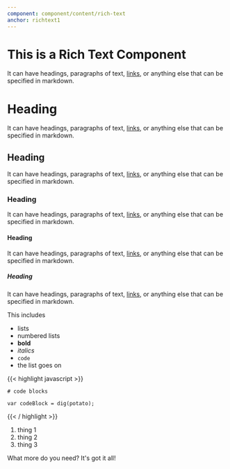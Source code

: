 ```yaml
---
component: component/content/rich-text
anchor: richtext1
---
```


# This is a Rich Text Component
It can have headings, paragraphs of text, [links](#richtext1), or anything else that can be specified in markdown.

# Heading
It can have headings, paragraphs of text, [links](#richtext1), or anything else that can be specified in markdown.

## Heading
It can have headings, paragraphs of text, [links](#richtext1), or anything else that can be specified in markdown.

### Heading
It can have headings, paragraphs of text, [links](#richtext1), or anything else that can be specified in markdown.

#### Heading
It can have headings, paragraphs of text, [links](#richtext1), or anything else that can be specified in markdown.

##### Heading

It can have headings, paragraphs of text, [links](#richtext1), or anything else that can be specified in markdown.

This includes 

* lists
* numbered lists
* **bold**
* *italics*
* `code`
* the list goes on

{{< highlight javascript >}}
```
# code blocks

var codeBlock = dig(potato);
```
{{< / highlight >}}

1. thing 1
1. thing 2
1. thing 3


What more do you need? It's got it all!